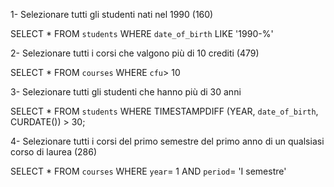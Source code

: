 1- Selezionare tutti gli studenti nati nel 1990 (160)

SELECT *
FROM `students`
WHERE `date_of_birth` LIKE '1990-%'


2- Selezionare tutti i corsi che valgono più di 10 crediti (479)

SELECT *
FROM `courses`
WHERE `cfu`> 10


3- Selezionare tutti gli studenti che hanno più di 30 anni

SELECT *
FROM `students`
WHERE TIMESTAMPDIFF (YEAR, `date_of_birth`, CURDATE()) > 30;


4- Selezionare tutti i corsi del primo semestre del primo anno di un qualsiasi corso di
laurea (286)

SELECT *
FROM `courses`
WHERE `year`= 1
AND `period`= 'I semestre'
